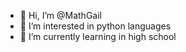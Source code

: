 - 👋 Hi, I’m @MathGail
- 👀 I’m interested in python languages
- 🌱 I’m currently learning in high school

<!---
MathGail/MathGail is a ✨ special ✨ repository because its `README.md` (this file) appears on your GitHub profile.
You can click the Preview link to take a look at your changes.
--->
